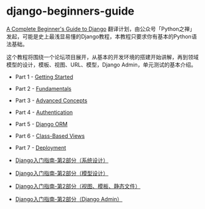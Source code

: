 # django-beginners-guide

[A Complete Beginner's Guide to Django](https://simpleisbetterthancomplex.com/series/beginners-guide/1.11/) 翻译计划，由公众号「Python之禅」 发起，可能是史上最浅显易懂的Django教程，本教程只要求你有基本的Python语法基础。


这个教程将围绕一个论坛项目展开，从基本的开发环境的搭建开始讲解，再到领域模型的设计，模板、视图、URL、模型，Django Admin，单元测试的基本介绍。


* Part 1 - [Getting Started](./GettingStarted.md)
* Part 2 - [Fundamentals](./Fundamentals.md)
* Part 3 - [Advanced Concepts](./AdvancedConcepts.md)
* Part 4 - [Authentication](./Authentication.md)
* Part 5 - [Django ORM](./DjangoORM.md)
* Part 6 - [Class-Based Views](./ClassBasedViews.md)
* Part 7 - [Deployment](./Deployment.md)


* [Django入门指南-第2部分（系统设计）](./Fundamentals-1.md)
* [Django入门指南-第2部分（模型设计）](./Fundamentals-2.md)
* [Django入门指南-第2部分（视图、模板、静态文件）](./Fundamentals-3.md)
* [Django入门指南-第2部分（Django Admin）](./Fundamentals-4.md)


